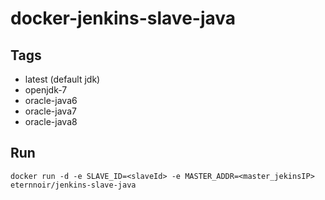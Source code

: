 # docker-jenkins-slave-java
## Tags

* latest (default jdk)
* openjdk-7
* oracle-java6
* oracle-java7
* oracle-java8

## Run
```
docker run -d -e SLAVE_ID=<slaveId> -e MASTER_ADDR=<master_jekinsIP> eternnoir/jenkins-slave-java
```
